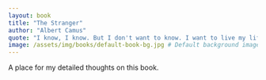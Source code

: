 ```yaml
---
layout: book
title: "The Stranger"
author: "Albert Camus"
quote: "I know, I know. But I don't want to know. I want to live my life."
image: /assets/img/books/default-book-bg.jpg # Default background image
---
```


A place for my detailed thoughts on this book.
